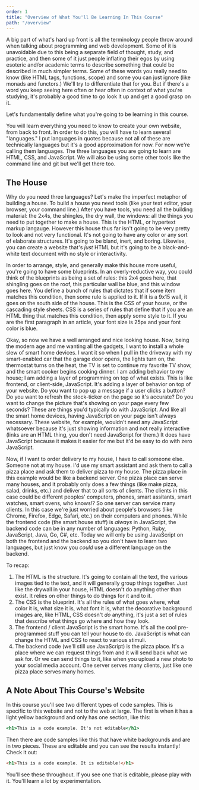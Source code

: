 ```yaml
---
order: 1
title: "Overview of What You'll Be Learning In This Course"
path: "/overview"
---
```


A big part of what's hard up front is all the terminology people throw around when talking about programming and web development. Some of it is unavoidable due to this being a separate field of thought, study, and practice, and then some of it just people inflating their egos by using esoteric and/or academic terms to describe something that could be described in much simpler terms. Some of these words you really need to know (like HTML tags, functions, scope) and some you can just ignore (like monads and functors.) We'll try to differentiate that for you. But if there's a word you keep seeing here often or hear often in context of what you're studying, it's probably a good time to go look it up and get a good grasp on it.

Let's fundamentally define what you're going to be learning in this course.

You will learn everything you need to know to create your own website, from back to front. In order to do this, you will have to learn several "languages." I put languages in quotes because not all of these are technically languages but it's a good approximation for now. For now we're calling them languages. The three languages you are going to learn are HTML, CSS, and JavaScript. We will also be using some other tools like the command line and git but we'll get there too.

## The House

Why do you need three languages? Let's make the imperfect metaphor of building a house. To build a house you need tools (like your text editor, your browser, your command line.) After you have tools, you need all the building material: the 2x4s, the shingles, the dry wall, the windows: all the things you need to put together to make a house. This is the HTML, or hypertext markup langauge. However this house thus far isn't going to be very pretty to look and not very functional. It's not going to have any color or any sort of elaborate structures. It's going to be bland, inert, and boring. Likewise, you can create a website that's _just_ HTML but it's going to be a black-and-white text document with no style or interactivity.

In order to arrange, style, and generally make this house more useful, you're going to have some blueprints. In an overly-reductive way, you could think of the blueprints as being a set of rules: this 2x4 goes here, that shingling goes on the roof, this particular wall be blue, and this window goes here. You define a bunch of rules that dictates that if some item matches this condition, then some rule is applied to it. If it is a 9x15 wall, it goes on the south side of the house. This is the CSS of your house, or the cascading style sheets. CSS is a series of rules that define that if you are an HTML thing that matches this condition, then apply some style to it. If you are the first paragraph in an article, your font size is 25px and your font color is blue.

Okay, so now we have a well arranged and nice looking house. Now, being the modern age and me wanting all the gadgets, I want to install a whole slew of smart home devices. I want it so when I pull in the driveway with my smart-enabled car that the garage door opens, the lights turn on, the thermostat turns on the heat, the TV is set to continue my favorite TV show, and the smart cooker begins cooking dinner. I am adding behavior to my house; I am adding a layer of programming on top of what exists. This is like frontend, or client-side, JavaScript. It's adding a layer of behavior on top of your website. Do you want to pop up a message if a user clicks a button? Do you want to refresh the stock-ticker on the page so it's accurate? Do you want to change the picture that's showing on your page every few seconds? These are things you'd typically do with JavaScript. And like all the smart home devices, having JavaScript on your page isn't always necessary. These website, for example, wouldn't need any JavaScript whatsoever because it's just showing information and not really interactive (links are an HTML thing, you don't need JavaScript for them.) It does have JavaScript because it makes it easier for me but it'd be easy to do with zero JavaScript.

Now, if I want to order delivery to my house, I have to call someone else. Someone not at my house. I'd use my smart assistant and ask them to call a pizza place and ask them to deliver pizza to my house. The pizza place in this example would be like a backend server. One pizza place can serve many houses, and it probably only does a few things (like make pizza, salad, drinks, etc.) and deliver that to all sorts of clients. The clients in this case could be different peoples' computers, phones, smart assitants, smart watches, smart ovens, who knows!? So one server can service many clients. In this case we're just worried about people's browsers (like Chrome, Firefox, Edge, Safari, etc.) on their computers and phones. While the frontend code (the smart house stuff) is _always_ in JavaScript, the backend code can be in any number of languages: Python, Ruby, JavaScript, Java, Go, C#, etc. Today we will only be using JavaScript on both the frontend and the backend so you don't have to learn two languages, but just know you _could_ use a different language on the backend.

To recap:

1. The HTML is the structure. It's going to contain all the text, the various images tied to the text, and it will generally group things together. Just like the drywall in your house, HTML doesn't do anything other than exist. It relies on other things to do things for it and to it.
1. The CSS is the blueprint. It's all the rules of what goes where, what color it is, what size it is, what font it is, what the decorative background images are, like HTML, CSS doesn't _do_ anything, it's just a set of rules that describe what things go where and how they look.
1. The frontend / client JavaScript is the smart home. It's all the cool pre-programmed stuff you can tell your house to do. JavaScript is what can change the HTML and CSS to react to various stimuli.
1. The backend code (we'll still use JavaScript) is the pizza place. It's a place where we can request things from and it will send back what we ask for. Or we can send things to it, like when you upload a new photo to your social media account. One server serves many clients, just like one pizza place serves many homes.

## A Note About This Course's Website

In this course you'll see two different types of code samples. This is specific to this website and not to the web at large. The first is when it has a light yellow background and only has one section, like this:

```htm
<h1>This is a code example. It's not editable</h1>
```

Then there are code samples like this that have white backgrounds and are in two pieces. These are editable and you can see the results instantly! Check it out:

```html
<h1>This is a code example. It is editable!</h1>
```

You'll see these throughout. If you see one that is editable, please play with it. You'll learn a lot by experimentation.
